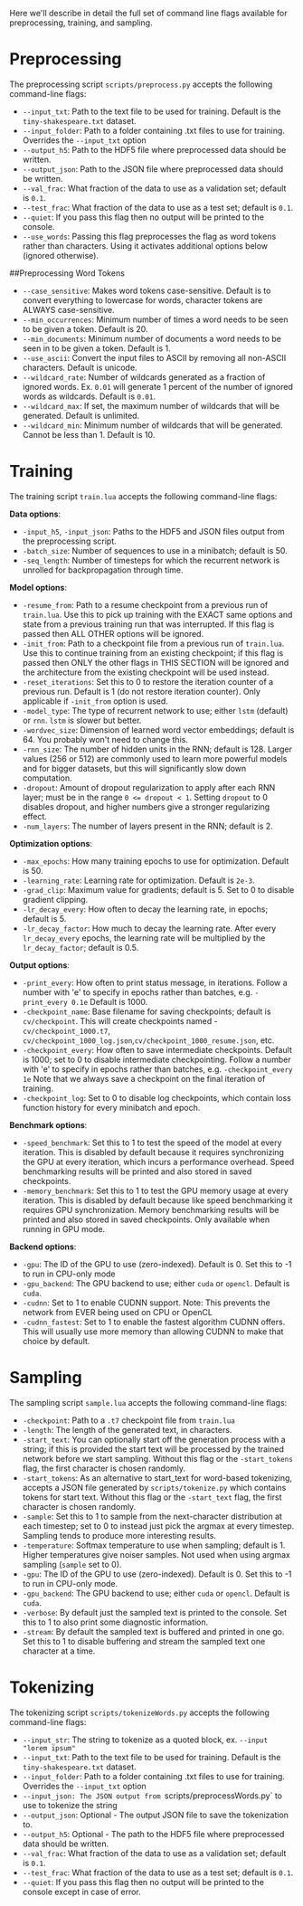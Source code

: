 Here we'll describe in detail the full set of command line flags available for preprocessing, training, and sampling.

# Preprocessing
The preprocessing script `scripts/preprocess.py` accepts the following command-line flags:
- `--input_txt`: Path to the text file to be used for training. Default is the `tiny-shakespeare.txt` dataset.
- `--input_folder`: Path to a folder containing .txt files to use for training. Overrides the `--input_txt` option
- `--output_h5`: Path to the HDF5 file where preprocessed data should be written.
- `--output_json`: Path to the JSON file where preprocessed data should be written.
- `--val_frac`: What fraction of the data to use as a validation set; default is `0.1`.
- `--test_frac`: What fraction of the data to use as a test set; default is `0.1`.
- `--quiet`: If you pass this flag then no output will be printed to the console.
- `--use_words`: Passing this flag preprocesses the flag as word tokens rather than characters. Using it activates additional options below (ignored otherwise).

##Preprocessing Word Tokens
- `--case_sensitive`: Makes word tokens case-sensitive. Default is to convert everything to lowercase for words, character tokens are ALWAYS case-sensitive.
- `--min_occurrences`: Minimum number of times a word needs to be seen to be given a token. Default is 20.
- `--min_documents`: Minimum number of documents a word needs to be seen in to be given a token. Default is 1.
- `--use_ascii`: Convert the input files to ASCII by removing all non-ASCII characters. Default is unicode.
- `--wildcard_rate`: Number of wildcards generated as a fraction of ignored words. Ex. `0.01` will generate 1 percent of the number of ignored words as wildcards. Default is `0.01`.
- `--wildcard_max`: If set, the maximum number of wildcards that will be generated. Default is unlimited.
- `--wildcard_min`: Minimum number of wildcards that will be generated. Cannot be less than 1. Default is 10.

# Training
The training script `train.lua` accepts the following command-line flags:

**Data options**:
- `-input_h5`, `-input_json`: Paths to the HDF5 and JSON files output from the preprocessing script.
- `-batch_size`: Number of sequences to use in a minibatch; default is 50.
- `-seq_length`: Number of timesteps for which the recurrent network is unrolled for backpropagation through time.

**Model options**:
- `-resume_from`: Path to a resume checkpoint from a previous run of `train.lua`. Use this to pick up training with the EXACT same options and state from a previous training run that was interrupted. If this flag is passed then ALL OTHER options will be ignored.
- `-init_from`: Path to a checkpoint file from a previous run of `train.lua`. Use this to continue training from an existing checkpoint; if this flag is passed then ONLY the other flags in THIS SECTION will be ignored and the architecture from the existing checkpoint will be used instead.
- `-reset_iterations`: Set this to 0 to restore the iteration counter of a previous run. Default is 1 (do not restore iteration counter). Only applicable if `-init_from` option is used.
- `-model_type`: The type of recurrent network to use; either `lstm` (default) or `rnn`. `lstm` is slower but better.
- `-wordvec_size`: Dimension of learned word vector embeddings; default is 64. You probably won't need to change this.
- `-rnn_size`: The number of hidden units in the RNN; default is 128. Larger values (256 or 512) are commonly used to learn more powerful models and for bigger datasets, but this will significantly slow down computation.
- `-dropout`: Amount of dropout regularization to apply after each RNN layer; must be in the range `0 <= dropout < 1`. Setting `dropout` to 0 disables dropout, and higher numbers give a stronger regularizing effect.
- `-num_layers`: The number of layers present in the RNN; default is 2.

**Optimization options**:
- `-max_epochs`: How many training epochs to use for optimization. Default is 50.
- `-learning_rate`: Learning rate for optimization. Default is `2e-3`.
- `-grad_clip`: Maximum value for gradients; default is 5. Set to 0 to disable gradient clipping.
- `-lr_decay_every`: How often to decay the learning rate, in epochs; default is 5.
- `-lr_decay_factor`: How much to decay the learning rate. After every `lr_decay_every` epochs, the learning rate will be multiplied by the `lr_decay_factor`; default is 0.5.

**Output options**:
- `-print_every`: How often to print status message, in iterations. Follow a number with 'e' to specify in epochs rather than batches, e.g. `-print_every 0.1e` Default is 1000.
- `-checkpoint_name`: Base filename for saving checkpoints; default is `cv/checkpoint`. This will create checkpoints named - `cv/checkpoint_1000.t7`, `cv/checkpoint_1000_log.json`,`cv/checkpoint_1000_resume.json`, etc.
- `-checkpoint_every`: How often to save intermediate checkpoints. Default is 1000; set to 0 to disable intermediate checkpointing. Follow a number with 'e' to specify in epochs rather than batches, e.g. `-checkpoint_every 1e` Note that we always save a checkpoint on the final iteration of training.
- `-checkpoint_log`: Set to 0 to disable log checkpoints, which contain loss function history for every minibatch and epoch.

**Benchmark options**:
- `-speed_benchmark`: Set this to 1 to test the speed of the model at every iteration. This is disabled by default because it requires synchronizing the GPU at every iteration, which incurs a performance overhead. Speed benchmarking results will be printed and also stored in saved checkpoints.
- `-memory_benchmark`: Set this to 1 to test the GPU memory usage at every iteration. This is disabled by default because like speed benchmarking it requires GPU synchronization. Memory benchmarking results will be printed and also stored in saved checkpoints. Only available when running in GPU mode.

**Backend options**:
- `-gpu`: The ID of the GPU to use (zero-indexed). Default is 0. Set this to -1 to run in CPU-only mode
- `-gpu_backend`: The GPU backend to use; either `cuda` or `opencl`. Default is `cuda`.
- `-cudnn`: Set to 1 to enable CUDNN support. Note: This prevents the network from EVER being used on CPU or OpenCL
- `-cudnn_fastest`: Set to 1 to enable the fastest algorithm CUDNN offers. This will usually use more memory than allowing CUDNN to make that choice by default.

# Sampling
The sampling script `sample.lua` accepts the following command-line flags:
- `-checkpoint`: Path to a `.t7` checkpoint file from `train.lua`
- `-length`: The length of the generated text, in characters.
- `-start_text`: You can optionally start off the generation process with a string; if this is provided the start text will be processed by the trained network before we start sampling. Without this flag or the `-start_tokens` flag, the first character is chosen randomly.
- `-start_tokens`: As an alternative to start_text for word-based tokenizing, accepts a JSON file generated by `scripts/tokenize.py` which contains tokens for start text. Without this flag or the `-start_text` flag, the first character is chosen randomly.
- `-sample`: Set this to 1 to sample from the next-character distribution at each timestep; set to 0 to instead just pick the argmax at every timestep. Sampling tends to produce more interesting results.
- `-temperature`: Softmax temperature to use when sampling; default is 1. Higher temperatures give noiser samples. Not used when using argmax sampling (`sample` set to 0).
- `-gpu`: The ID of the GPU to use (zero-indexed). Default is 0. Set this to -1 to run in CPU-only mode.
- `-gpu_backend`: The GPU backend to use; either `cuda` or `opencl`. Default is `cuda`.
- `-verbose`: By default just the sampled text is printed to the console. Set this to 1 to also print some diagnostic information.
- `-stream`: By default the sampled text is buffered and printed in one go. Set this to 1 to disable buffering and stream the sampled text one character at a time.

# Tokenizing
The tokenizing script `scripts/tokenizeWords.py` accepts the following command-line flags:
- `--input_str`: The string to tokenize as a quoted block, ex. `--input "lorem ipsum"`
- `--input_txt`: Path to the text file to be used for training. Default is the `tiny-shakespeare.txt` dataset.
- `--input_folder`: Path to a folder containing .txt files to use for training. Overrides the `--input_txt` option
- `--input_json: The JSON output from `scripts/preprocessWords.py` to use to tokenize the string
- `--output_json`: Optional - The output JSON file to save the tokenization to.
- `--output_h5`: Optional - The path to the HDF5 file where preprocessed data should be written.
- `--val_frac`: What fraction of the data to use as a validation set; default is `0.1`.
- `--test_frac`: What fraction of the data to use as a test set; default is `0.1`.
- `--quiet`: If you pass this flag then no output will be printed to the console except in case of error.

